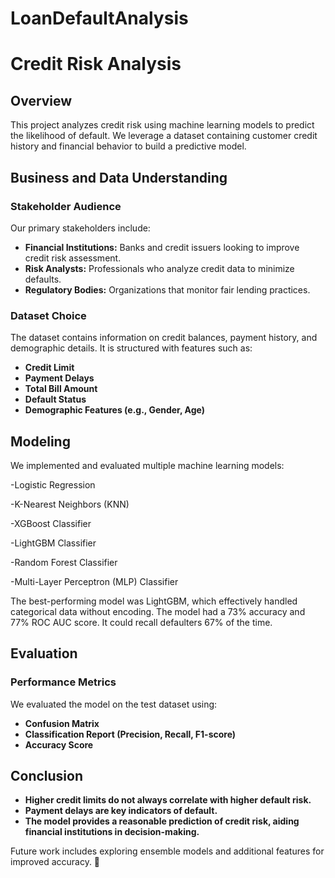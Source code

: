 # LoanDefaultAnalysis
# Credit Risk Analysis

## Overview
This project analyzes credit risk using machine learning models to predict the likelihood of default. We leverage a dataset containing customer credit history and financial behavior to build a predictive model.

## Business and Data Understanding
### Stakeholder Audience
Our primary stakeholders include:
- **Financial Institutions:** Banks and credit issuers looking to improve credit risk assessment.
- **Risk Analysts:** Professionals who analyze credit data to minimize defaults.
- **Regulatory Bodies:** Organizations that monitor fair lending practices.

### Dataset Choice
The dataset contains information on credit balances, payment history, and demographic details. It is structured with features such as:
- **Credit Limit**
- **Payment Delays**
- **Total Bill Amount**
- **Default Status**
- **Demographic Features (e.g., Gender, Age)**

## Modeling
We implemented and evaluated multiple machine learning models:

-Logistic Regression

-K-Nearest Neighbors (KNN)

-XGBoost Classifier

-LightGBM Classifier

-Random Forest Classifier

-Multi-Layer Perceptron (MLP) Classifier

The best-performing model was LightGBM, which effectively handled categorical data without encoding.
The model had a 73% accuracy and 77% ROC AUC score.  It could recall defaulters 67% of the time.

## Evaluation
### Performance Metrics
We evaluated the model on the test dataset using:
- **Confusion Matrix**
- **Classification Report (Precision, Recall, F1-score)**
- **Accuracy Score**


## Conclusion
- **Higher credit limits do not always correlate with higher default risk.**
- **Payment delays are key indicators of default.**
- **The model provides a reasonable prediction of credit risk, aiding financial institutions in decision-making.**

Future work includes exploring ensemble models and additional features for improved accuracy. 🎯
